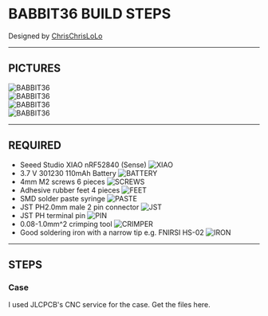 # BABBIT36 BUILD STEPS
Designed by [ChrisChrisLoLo](https://github.com/ChrisChrisLoLo)

---
## PICTURES
![BABBIT36](/images/top.jpg)\
![BABBIT36](/images/side.jpg)\
![BABBIT36](/images/angle.jpg)\
![BABBIT36](/images/bottom.jpg)

---
## REQUIRED
- Seeed Studio XIAO nRF52840 (Sense)
![XIAO](/images/xiao.jpg)
- 3.7 V 301230 110mAh Battery
![BATTERY](/images/battery.jpg)
- 4mm M2 screws 6 pieces
![SCREWS](/images/screws.jpg)
- Adhesive rubber feet 4 pieces
![FEET](/images/feet.jpg)
- SMD solder paste syringe
![PASTE](/images/paste.jpg)
- JST PH2.0mm male 2 pin connector
![JST](/images/jst.jpg)
- JST PH terminal pin
![PIN](/images/pin.jpg)
- 0.08-1.0mm^2 crimping tool
![CRIMPER](/images/crimper.jpg)
- Good soldering iron with a narrow tip e.g. FNIRSI HS-02
![IRON](/images/iron.jpg)

---
## STEPS
### Case
I used JLCPCB's CNC service for the case. Get the files here.
